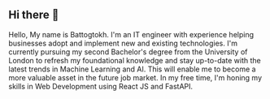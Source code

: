 ## Hi there 👋

Hello, My name is Battogtokh. I'm an IT engineer with experience helping businesses adopt and implement new and existing technologies. I'm currently pursuing my second Bachelor's degree from the University of London to refresh my foundational knowledge and stay up-to-date with the latest trends in Machine Learning and AI. This will enable me to become a more valuable asset in the future job market. In my free time, I'm honing my skills in Web Development using React JS and FastAPI.

<!--
**itoogii/itoogii** is a ✨ _special_ ✨ repository because its `README.md` (this file) appears on your GitHub profile.

Here are some ideas to get you started:

- 🔭 I’m currently working on ...
- 🌱 I’m currently learning ...
- 👯 I’m looking to collaborate on ...
- 🤔 I’m looking for help with ...
- 💬 Ask me about ...
- 📫 How to reach me: ...
- 😄 Pronouns: ...
- ⚡ Fun fact: ...
-->
